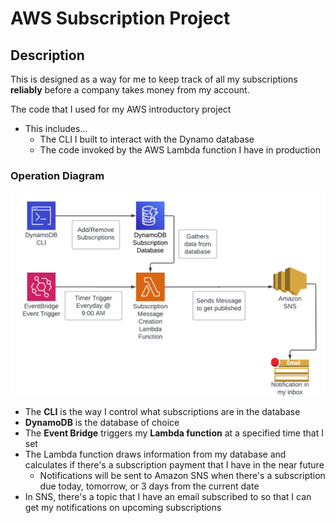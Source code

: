 # AWS Subscription Project

## Description

This is designed as a way for me to keep track of all my subscriptions **reliably** before a company takes money from my account.

The code that I used for my AWS introductory project

- This includes...
  - The CLI I built to interact with the Dynamo database
  - The code invoked by the AWS Lambda function I have in production

### Operation Diagram
![Diagram](Diagram.png)

- The **CLI** is the way I control what subscriptions are in the database
- **DynamoDB** is the database of choice 
- The **Event Bridge** triggers my **Lambda function** at a specified time that I set
- The Lambda function draws information from my database and calculates if there's a subscription payment that I have in the near future
  - Notifications will be sent to Amazon SNS when there's a subscription due today, tomorrow, or 3 days from the current date
- In SNS, there's a topic that I have an email subscribed to so that I can get my notifications on upcoming subscriptions
